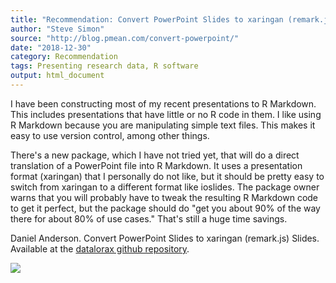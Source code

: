 ```yaml
---
title: "Recommendation: Convert PowerPoint Slides to xaringan (remark.js) Slides"
author: "Steve Simon"
source: "http://blog.pmean.com/convert-powerpoint/"
date: "2018-12-30"
category: Recommendation
tags: Presenting research data, R software
output: html_document
---
```


I have been constructing most of my recent presentations to R Markdown.
This includes presentations that have little or no R code in them. I
like using R Markdown because you are manipulating simple text files.
This makes it easy to use version control, among other things.

There's a new package, which I have not tried yet, that will do a direct
translation of a PowerPoint file into R Markdown. It uses a presentation
format (xaringan) that I personally do not like, but it should be pretty
easy to switch from xaringan to a different format like ioslides. The
package owner warns that you will probably have to tweak the resulting R
Markdown code to get it perfect, but the package should do "get you
about 90% of the way there for about 80% of use cases." That's still a
huge time savings.

<!---More--->

Daniel Anderson. Convert PowerPoint Slides to xaringan (remark.js)
Slides. Available at the [datalorax github
repository](https://github.com/datalorax/slidex).

![](http://www.pmean.com/images/images/18/convert-powerpoint01.png)




